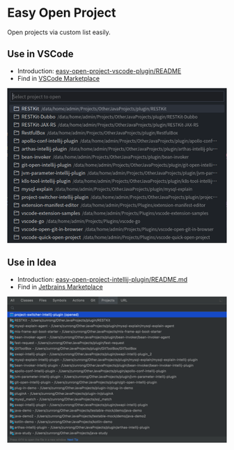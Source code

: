 # Easy Open Project

Open projects via custom list easily.

## Use in VSCode

- Introduction: [easy-open-project-vscode-plugin/README](./easy-open-project-vscode-plugin/README.md)
- Find in [VSCode Marketplace](https://marketplace.visualstudio.com/items?itemName=newhoo.easy-open-project)

![](docs/image-1.png)

## Use in Idea

- Introduction: [easy-open-project-intellij-plugin/README.md](./easy-open-project-intellij-plugin//README.md)
- Find in [Jetbrains Marketplace](https://plugins.jetbrains.com/plugin/17627-project-switcher)

![idea-invoke.png](./easy-open-project-intellij-plugin/.image/image1.png)